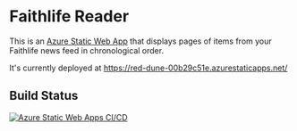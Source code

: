 # Faithlife Reader

This is an [Azure Static Web App](https://docs.microsoft.com/en-us/azure/static-web-apps/overview) that displays
pages of items from your Faithlife news feed in chronological order.

It's currently deployed at https://red-dune-00b29c51e.azurestaticapps.net/

## Build Status

[![Azure Static Web Apps CI/CD](https://github.com/bgrainger/FaithlifeReaderStaticWebApp/actions/workflows/azure-static-web-apps.yml/badge.svg)](https://github.com/bgrainger/FaithlifeReaderStaticWebApp/actions/workflows/azure-static-web-apps.yml)
